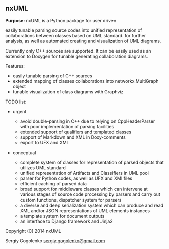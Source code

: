 nxUML
--------------------------------
**Purpose:** 
nxUML is a Python package for user driven 

easily tunable parsing source codes
into unified representation of collaborations between classes based on UML standard. 
for further analysis, as well as  automated creating and visualization of UML diagrams.

Currently only C++ sources are supported.
It can be easily used as an extension to Doxygen
for tunable generating collaboration diagrams.

Features:
* easily tunable parsing of C++ sources 
* extended mapping of classes collaborations into networkx.MultiGraph object
* tunable visualization of class diagrams with Graphviz

TODO list:
- urgent
  * avoid double-parsing in C++ due to relying on CppHeaderParser
    with poor implementation of parsing facilities
  * extended support of qualifiers and templated classes
  * support of Markdown and XML in Doxy-comments
  * export to UFX and XMI

- conceptual
  * complete system of classes for representation of parsed objects that utilizes UML standard
  * unified representation of Artifacts and Classifiers in UML pool
  * parser for Python codes, as well as UFX and XMI files
  * efficient caching of parsed data
  * broad support for middleware classes which can intervene at 
    various stages of source code processing by parsers and carry out custom functions,
    dispatcher system for parsers
  * a diverse and deep serialization system which 
    can produce and read XML and/or JSON representations of UML elements instances
  * a template system for document outputs
  * an interface to Django framework and Jinja2

Copyright (C) 2014 nxUML 

Sergiy Gogolenko <sergiy.gogolenko@gmail.com>
